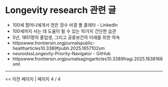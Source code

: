 # Longevity research 관련 글

- 100세 할머니에게서 얻은 장수 비결  폴 콜레타 - LinkedIn
- 100세까지 사는 데 도움이 될 수 있는 10가지 간단한 습관
- 5년, 1851명의 졸업생, 그리고 공중보건의 미래를 위한 약속
- httpswww.frontiersin.orgjournalspublic-healtharticles10.3389fpubh.2025.1657102xm
- neuroidssLongevity-Priority-Navigator - GitHub
- httpswww.frontiersin.orgjournalsagingarticles10.3389fragi.2025.1638168xml

---
<< 이전 페이지  |  페이지 4 / 4